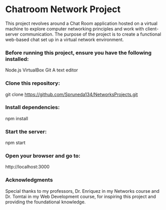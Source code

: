 # Chatroom Network Project
This project revolves around a Chat Room application hosted on a virtual machine to explore computer networking principles and work with client-server communication. The purpose of the project is to create a functional web-based chat set up in a virtual network environment. 

### Before running this project, ensure you have the following installed:

Node.js
VirtualBox
Git
A text editor

### Clone this repository:
git clone https://github.com/Spruneda134/NetworksProjects.git

### Install dependencies:
npm install

### Start the server:
npm start

### Open your browser and go to:
http://localhost:3000

### Acknowledgments
Special thanks to my professors, Dr. Enriquez in my Networks course and Dr. Tomtai in my Web Development course, for inspiring this project and providing the foundational knowledge.




